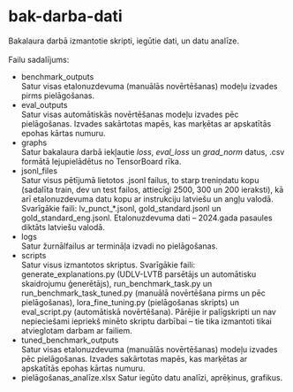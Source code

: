 # bak-darba-dati
Bakalaura darbā izmantotie skripti, iegūtie dati, un datu analīze.<br>
<br>
Failu sadalījums:
- benchmark_outputs<br>
  Satur visas etalonuzdevuma (manuālās novērtēšanas) modeļu izvades pirms pielāgošanas.
- eval_outputs<br>
  Satur visas automātiskās novērtēšanas modeļu izvades pēc pielāgošanas. Izvades sakārtotas mapēs, kas marķētas ar apskatītās epohas kārtas numuru.
- graphs<br>
  Satur bakalaura darbā iekļautie *loss*, *eval_loss* un *grad_norm* datus, .csv formātā lejupielādētus no TensorBoard rīka.
- jsonl_files<br>
  Satur visus pētījumā lietotos .jsonl failus, to starp treniņdatu kopu (sadalīta train, dev un test failos, attiecīgi 2500, 300 un 200 ieraksti), kā arī etalonuzdevuma datu kopu ar instrukciju latviešu un angļu valodā. Svarīgākie faili: lv_punct_*.jsonl, gold_standard.jsonl un gold_standard_eng.jsonl. Etalonuzdevuma dati – 2024.gada pasaules diktāts latviešu valodā.
- logs<br>
  Satur žurnālfailus ar termināļa izvadi no pielāgošanas.
- scripts<br>
  Satur visus izmantotos skriptus. Svarīgākie faili: generate_explanations.py (UDLV-LVTB parsētājs un automātisku skaidrojumu ģenerētājs), run_benchmark_task.py un run_benchmark_task_tuned.py (manuālā novērtēšana pirms un pēc pielāgošanas), lora_fine_tuning.py (pielāgošanas skripts) un eval_script.py (automātiskā novērtēšana). Pārējie ir palīgskripti un nav nepieciešami iepriekš minēto skriptu darbībai – tie tika izmantoti tikai atvieglotam darbam ar failiem.
- tuned_benchmark_outputs<br>
  Satur visas etalonuzdevuma (manuālās novērtēšanas) modeļu izvades pēc pielāgošanas. Izvades sakārtotas mapēs, kas marķētas ar apskatītās epohas kārtas numuru.
- pielāgošanas_analīze.xlsx
  Satur iegūto datu analīzi, aprēķinus, grafikus.

